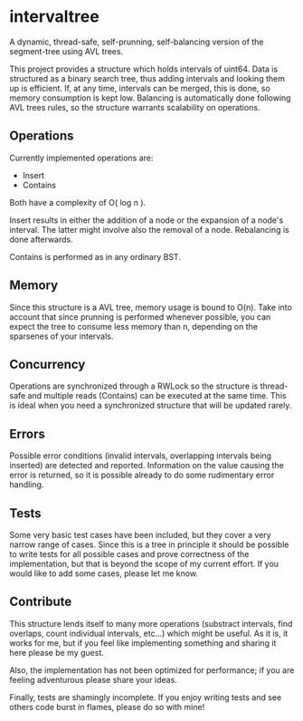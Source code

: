 # intervaltree
A dynamic, thread-safe, self-prunning, self-balancing version of the segment-tree using AVL trees.

This project provides a structure which holds intervals of uint64. Data is structured as a binary search tree,
thus adding intervals and looking them up is efficient. If, at any time, intervals can be merged, this is done, so
memory consumption is kept low. Balancing is automatically done following AVL trees rules, so the structure warrants
scalability on operations.

## Operations
Currently implemented operations are:

* Insert
* Contains

Both have a complexity of O( log n ).

Insert results in either the addition of a node or the expansion of a node's interval.
The latter might involve also the removal of a node. Rebalancing is done afterwards.

Contains is performed as in any ordinary BST.

## Memory
Since this structure is a AVL tree, memory usage is bound to O(n). Take into account that since prunning is performed whenever
possible, you can expect the tree to consume less memory than n, depending on the sparsenes of your intervals.

## Concurrency
Operations are synchronized through a RWLock so the structure is thread-safe and multiple reads (Contains) can be executed at
the same time. This is ideal when you need a synchronized structure that will be updated rarely.

## Errors
Possible error conditions (invalid intervals, overlapping intervals being inserted) are detected and reported. Information
on the value causing the error is returned, so it is possible already to do some rudimentary error handling.

## Tests
Some very basic test cases have been included, but they cover a very narrow range of cases. Since this is a tree in principle
it should be possible to write tests for all possible cases and prove correctness of the implementation, but that is beyond
the scope of my current effort. If you would like to add some cases, please let me know.

## Contribute
This structure lends itself to many more operations (substract intervals, find overlaps, count individual intervals, etc...)
which might be useful. As it is, it works for me, but if you feel like implementing something and sharing it here please be
my guest.

Also, the implementation has not been optimized for performance; if you are feeling adventurous please share your ideas.

Finally, tests are shamingly incomplete. If you enjoy writing tests and see others code burst in flames,
please do so with mine!
